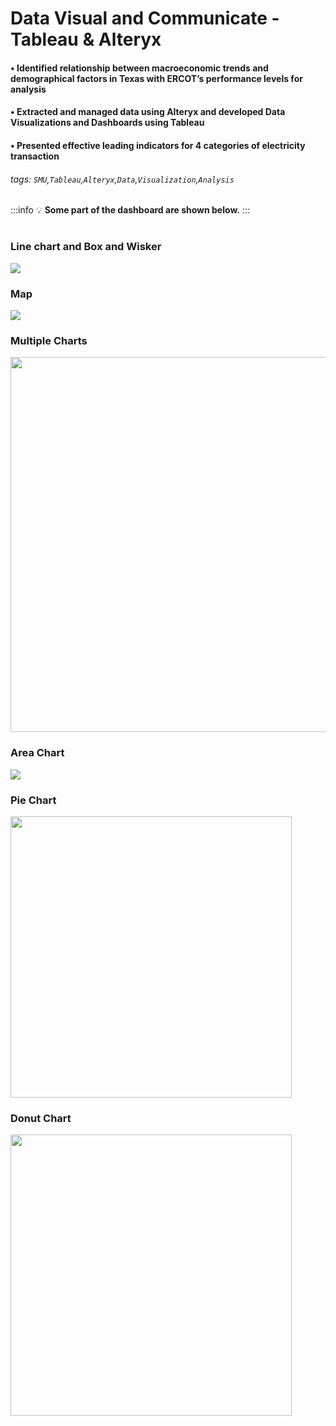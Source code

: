 # Data Visual and Communicate - Tableau & Alteryx
#### •	Identified relationship between macroeconomic trends and demographical factors in Texas with ERCOT’s performance levels for analysis
#### •	Extracted and managed data using Alteryx and developed Data Visualizations and Dashboards using Tableau
#### •	Presented effective leading indicators for 4 categories of electricity transaction

###### tags: `SMU`,`Tableau`,`Alteryx`,`Data`,`Visualization`,`Analysis`
:::info
:bulb: **Some part of the dashboard are shown below.**
:::
#
### Line chart and Box and Wisker
![](https://i.imgur.com/PrJAcsD.png)
### Map
![](https://i.imgur.com/vMPeHCd.png)
### Multiple Charts 
<img src="https://i.imgur.com/cneAYU1.png" width="600" />

### Area Chart
![](https://i.imgur.com/eXzwYHN.png)

### Pie Chart
<img src="https://i.imgur.com/CYcFUFY.png" width="450" />

### Donut Chart
<img src="https://i.imgur.com/VVuSvCO.png" width="450" />


